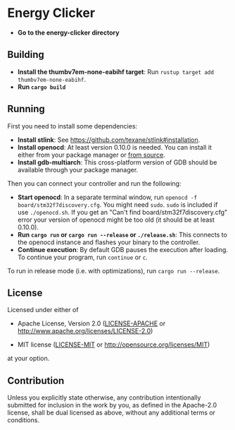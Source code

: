 # Energy Clicker

- **Go to the energy-clicker directory**

## Building
- **Install the thumbv7em-none-eabihf target**: Run `rustup target add thumbv7em-none-eabihf`.
- **Run `cargo build`**

## Running

First you need to install some dependencies:

- **Install stlink**: See <https://github.com/texane/stlink#installation>.
- **Install openocd**: At least version 0.10.0 is needed. You can install it either from your package manager or [from source](https://sourceforge.net/projects/openocd/).
- **Install gdb-multiarch**: This cross-platform version of GDB should be available through your package manager.

Then you can connect your controller and run the following:

- **Start openocd**: In a separate terminal window, run `openocd -f board/stm32f7discovery.cfg`. You might need `sudo`. `sudo` is included if use `./openocd.sh`.  If you get an "Can't find board/stm32f7discovery.cfg" error your version of openocd might be too old (it should be at least 0.10.0).
- **Run `cargo run` or `cargo run --release` or `./release.sh`**: This connects to the openocd instance and flashes your binary to the controller.
- **Continue execution**: By default GDB pauses the execution after loading. To continue your program, run `continue` or `c`.

To run in release mode (i.e. with optimizations), run `cargo run --release`.

## License

Licensed under either of

- Apache License, Version 2.0 ([LICENSE-APACHE](LICENSE-APACHE) or
  http://www.apache.org/licenses/LICENSE-2.0)

- MIT license ([LICENSE-MIT](LICENSE-MIT) or http://opensource.org/licenses/MIT)

at your option.

## Contribution

Unless you explicitly state otherwise, any contribution intentionally submitted
for inclusion in the work by you, as defined in the Apache-2.0 license, shall be
dual licensed as above, without any additional terms or conditions.
